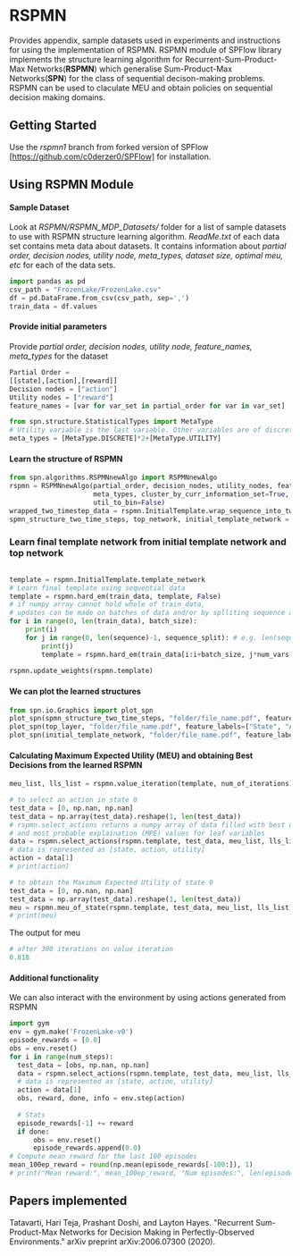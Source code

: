 # RSPMN
Provides appendix, sample datasets used in experiments and instructions for using the implementation of RSPMN.
RSPMN module of SPFlow library implements the structure learning algorithm for Recurrent-Sum-Product-Max Networks(**RSPMN**)
which generalise Sum-Product-Max Networks(**SPN**) for the class of sequential decison-making problems. RSPMN can be used to claculate MEU and obtain policies on sequential decision making domains.

## Getting Started

Use the *rspmn1* branch from forked version of SPFlow [https://github.com/c0derzer0/SPFlow] for installation.

## Using RSPMN Module

#### Sample Dataset
Look at *RSPMN/RSPMN_MDP_Datasets/* folder for a list of sample datasets to use with RSPMN structure learning algorithm. 
*ReadMe.txt* of each data set contains meta data about datasets. It contains information about 
*partial order, decision nodes, utility node, meta_types, dataset size, optimal meu, etc* for each of the data sets.
```python
import pandas as pd    
csv_path = "FrozenLake/FrozenLake.csv"
df = pd.DataFrame.from_csv(csv_path, sep=',')
train_data = df.values
```
#### Provide initial parameters
Provide *partial order, decision nodes, utility node, feature_names, meta_types* for the dataset
```python
Partial Order = 
[[state],[action],[reward]]
Decision nodes = ["action"]
Utility nodes = ["reward"]
feature_names = [var for var_set in partial_order for var in var_set]

from spn.structure.StatisticalTypes import MetaType
# Utility variable is the last variable. Other variables are of discrete type
meta_types = [MetaType.DISCRETE]*2+[MetaType.UTILITY]
```
#### Learn the structure of RSPMN 

```python
from spn.algorithms.RSPMNnewAlgo import RSPMNnewAlgo
rspmn = RSPMNnewAlgo(partial_order, decision_nodes, utility_nodes, feature_names, 
                     meta_types, cluster_by_curr_information_set=True,
                     util_to_bin=False)
wrapped_two_timestep_data = rspmn.InitialTemplate.wrap_sequence_into_two_time_steps(train_data)
spmn_structure_two_time_steps, top_network, initial_template_network = rspmn.InitialTemplate.build_initial_template(wrapped_two_timestep_data)    
```
### Learn final template network from initial template network and top network
```python

template = rspmn.InitialTemplate.template_network
# Learn final template using sequential data
template = rspmn.hard_em(train_data, template, False)
# if numpy array cannot hold whole of train_data, 
# updates can be made on batches of data and/or by splliting sequence as follows
for i in range(0, len(train_data), batch_size):
    print(i)
    for j in range(0, len(sequence)-1, sequence_split): # e.g. len(sequence) = 10, sequence_split = 5
        print(j)
        template = rspmn.hard_em(train_data[i:i+batch_size, j*num_vars:(j+sequence_split)*num_vars], template, False)
        
rspmn.update_weights(rspmn.template)

```
#### We can plot the learned structures 
```python
from spn.io.Graphics import plot_spn
plot_spn(spmn_structure_two_time_steps, "folder/file_name.pdf", feature_labels=["State", "Action", "Reward"])
plot_spn(top_layer, "folder/file_name.pdf", feature_labels=["State", "Action", "Reward"])
plot_spn(initial_template_network, "folder/file_name.pdf", feature_labels=["State", "Action", "Reward"])

```

    
#### Calculating Maximum Expected Utility (MEU) and obtaining Best Decisions from the learned RSPMN
```python
meu_list, lls_list = rspmn.value_iteration(template, num_of_iterations)

# to select an action in state 0
test_data = [0, np.nan, np.nan]
test_data = np.array(test_data).reshape(1, len(test_data))
# rspmn.select_actions returns a numpy array of data filled with best decision values at corresponding decision variables
# and most probable explaination (MPE) values for leaf variables
data = rspmn.select_actions(rspmn.template, test_data, meu_list, lls_list)
# data is represented as [state, action, utility]
action = data[1]
# print(action)

# to obtain the Maximum Expected Utility of state 0
test_data = [0, np.nan, np.nan]
test_data = np.array(test_data).reshape(1, len(test_data))
meu = rspmn.meu_of_state(rspmn.template, test_data, meu_list, lls_list)[0][:,0]
# print(meu)
```    
The output for meu
```python
# after 300 iterations on value iteration
0.818
```
#### Additional functionality
We can also interact with the environment by using actions generated from RSPMN
```python
import gym
env = gym.make('FrozenLake-v0')
episode_rewards = [0.0]
obs = env.reset()
for i in range(num_steps):
  test_data = [obs, np.nan, np.nan]
  data = rspmn.select_actions(rspmn.template, test_data, meu_list, lls_list)
  # data is represented as [state, action, utility]
  action = data[1]
  obs, reward, done, info = env.step(action)
  
  # Stats
  episode_rewards[-1] += reward
  if done:
      obs = env.reset()
      episode_rewards.append(0.0)
# Compute mean reward for the last 100 episodes
mean_100ep_reward = round(np.mean(episode_rewards[-100:]), 1)
# print("Mean reward:", mean_100ep_reward, "Num episodes:", len(episode_rewards))
```  
## Papers implemented
Tatavarti, Hari Teja, Prashant Doshi, and Layton Hayes. "Recurrent Sum-Product-Max Networks for Decision Making in Perfectly-Observed Environments." arXiv preprint arXiv:2006.07300 (2020).
